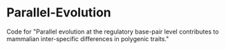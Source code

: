 # Parallel-Evolution
Code for "Parallel evolution at the regulatory base-pair level contributes to mammalian inter-specific differences in polygenic traits."
